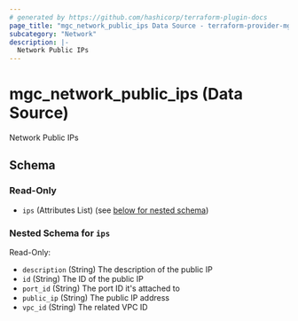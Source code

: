 ```yaml
---
# generated by https://github.com/hashicorp/terraform-plugin-docs
page_title: "mgc_network_public_ips Data Source - terraform-provider-mgc"
subcategory: "Network"
description: |-
  Network Public IPs
---
```


# mgc_network_public_ips (Data Source)

Network Public IPs



<!-- schema generated by tfplugindocs -->
## Schema

### Read-Only

- `ips` (Attributes List) (see [below for nested schema](#nestedatt--ips))

<a id="nestedatt--ips"></a>
### Nested Schema for `ips`

Read-Only:

- `description` (String) The description of the public IP
- `id` (String) The ID of the public IP
- `port_id` (String) The port ID it's attached to
- `public_ip` (String) The public IP address
- `vpc_id` (String) The related VPC ID
